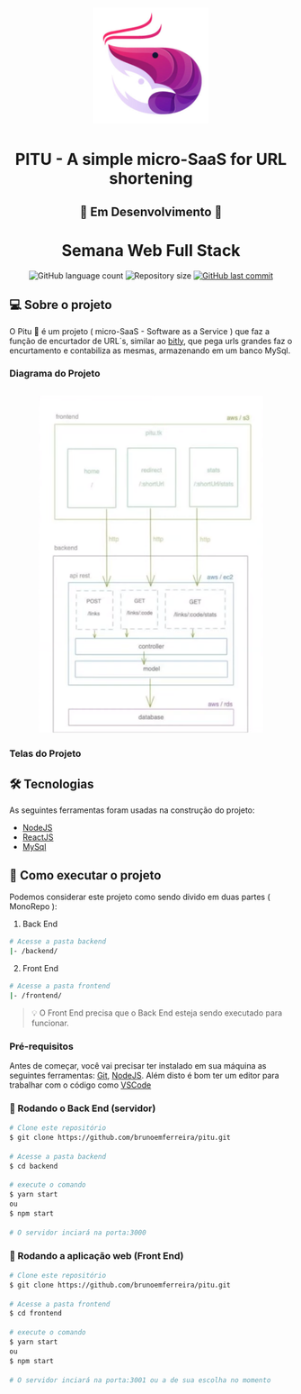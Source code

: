 <h1 align="center">
    <img alt="pitulogo" title="#pitulogo" src="./assets/logo.png" />
</h1>

<h1 align="center">PITU - A simple micro-SaaS for URL shortening</h1>

<h2 align="center">🚧 Em Desenvolvimento 🚧</h2>
<h1 align="center">Semana Web Full Stack</h1>

<p align="center">
  <img alt="GitHub language count" src="https://img.shields.io/github/languages/count/brunoemferreira/pitu?color=%2304D361">

 <img alt="Repository size" src="https://img.shields.io/github/repo-size/brunoemferreira/pitu">

  <a href="https://github.com/tgmarinho/nlw1/commits/master">
    <img alt="GitHub last commit" src="https://img.shields.io/github/last-commit/brunoemferreira/pitu">
  </a>

</p>

## 💻 Sobre o projeto

O Pitu 🦐 é um projeto ( micro-SaaS - Software as a Service ) que faz a função de encurtador de URL´s, similar ao
[bitly](https://bitly.com/), que pega urls grandes faz o encurtamento e contabiliza as mesmas, armazenando em um banco MySql.

### Diagrama do Projeto

<h2 align="center">
    <img width="400px" alt="Diagrama" title="#Diagrama" src="./assets/diagrama.png" />
</h2>

### Telas do Projeto

## 🛠 Tecnologias

As seguintes ferramentas foram usadas na construção do projeto:

- [NodeJS](https://nodejs.org/en/)
- [ReactJS](https://pt-br.reactjs.org/)
- [MySql](https://www.mysql.com/products/community/)

## 🚀 Como executar o projeto

Podemos considerar este projeto como sendo divido em duas partes ( MonoRepo ):

1. Back End
```bash
# Acesse a pasta backend
|- /backend/ 
```

2. Front End
```bash
# Acesse a pasta frontend
|- /frontend/ 
```

> 💡 O Front End precisa que o Back End esteja sendo executado para funcionar.

### Pré-requisitos

Antes de começar, você vai precisar ter instalado em sua máquina as seguintes ferramentas:
[Git](https://git-scm.com), [NodeJS]().
Além disto é bom ter um editor para trabalhar com o código como [VSCode]()

### 🎲 Rodando o Back End (servidor)

```bash
# Clone este repositório
$ git clone https://github.com/brunoemferreira/pitu.git

# Acesse a pasta backend
$ cd backend

# execute o comando 
$ yarn start  
ou
$ npm start

# O servidor inciará na porta:3000
```

### 🧭 Rodando a aplicação web (Front End)

```bash
# Clone este repositório
$ git clone https://github.com/brunoemferreira/pitu.git

# Acesse a pasta frontend
$ cd frontend

# execute o comando 
$ yarn start  
ou
$ npm start

# O servidor inciará na porta:3001 ou a de sua escolha no momento
```
